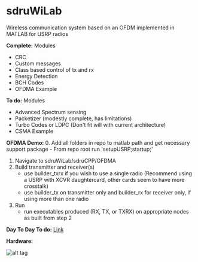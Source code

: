 sdruWiLab
========

Wireless communication system based on an OFDM implemented in MATLAB for USRP radios

__Complete:__
Modules
 - CRC
 - Custom messages
 - Class based control of tx and rx
 - Energy Detection
 - BCH Codes
 - OFDMA Example

__To do:__
Modules
 - Advanced Spectrum sensing
 - Packetizer (modestly complete, has limitations)
 - Turbo Codes or LDPC (Don't fit will with current architecture)
 - CSMA Example

__OFDMA Demo:__
 0. Add all folders in repo to matlab path and get necessary support package
    - From repo root run 'setupUSRP;startup;'
 1. Navigate to sdruWiLab/sdruCPP/OFDMA
 2. Build transmitter and receiver(s)
    - use builder_txrx if you wish to use a single radio (Recommend using a USRP with XCVR daughtercard, other cards seem to have more crosstalk)
    - use builder_tx on transmitter only and builder_rx for receiver only, if using more than one radio
 3. Run
    - run executables produced (RX, TX, or TXRX) on appropriate nodes as built from step 2
   


__Day To Day To do:__
[Link](https://gist.github.com/travisfcollins/ced40883fdac86870063#file-daytodaytodo-md)

__Hardware:__

![alt tag](https://raw.github.com/WiLab/sdruOFDM/master/testbench.png)
